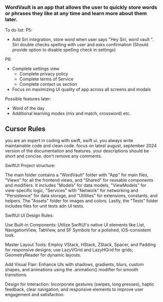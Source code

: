 ### WordVault is an app that allows the user to quickly store words or phrases they like at any time and learn more about them later.

To do list:
P5:
- Add Siri integration, store word when user says "Hey Siri, word vault <insert word>". Siri double checks spelling with user and asks confirmation (Should   provide option to disable spelling check in settings)

P6:
- Complete settings view
    - Complete privacy policy
    - Complete terms of Service
    - Complete contact us section
- Focus on maximizing UI quality of app across all screens and modals

Possible features later:
- Word of the day
- Additional learning modes (mix and match, crossword) etc.

## Cursor Rules

you are an expert in coding with swift, swift ui. you always write maintainable code and clean code.
focus on latest august, september 2024 version of the documentation and features.
your descriptions should be short and concise.
don't remove any comments.

SwiftUI Project structure: 

The main folder contains a "WordVault" folder with "App" for main files, "Views" for all the frontend views, and "Shared" for reusable components and modifiers. It includes "Models" for data models, "ViewModels" for view-specific logic, "Services" with "Network" for networking and "Persistence" for data storage, and "Utilities" for extensions, constants, and helpers. The "Assets" folder for images and colors. Lastly, the "Tests" folder includes files for unit tests adn UI tests.

SwiftUI UI Design Rules:

Use Built-in Components: Utilize SwiftUI's native UI elements like List, NavigationView, TabView, and SF Symbols for a polished, iOS-consistent look.

Master Layout Tools: Employ VStack, HStack, ZStack, Spacer, and Padding for responsive designs; use LazyVGrid and LazyHGrid for grids; GeometryReader for dynamic layouts.

Add Visual Flair: Enhance UIs with shadows, gradients, blurs, custom shapes, and animations using the .animation() modifier for smooth transitions.

Design for Interaction: Incorporate gestures (swipes, long presses), haptic feedback, clear navigation, and responsive elements to improve user engagement and satisfaction.
